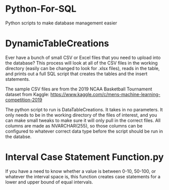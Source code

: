 # Python-For-SQL
Python scripts to make database management easier

# DynamicTableCreations

Ever have a bunch of small CSV or Excel files that you need to upload into the database? This process will look at all of the CSV files in the working directory (easily can be changed to look for .xlsx files), reads in the table, and prints out a full SQL script that creates the tables and the insert statements. 

The sample CSV files are from the 2019 NCAA Basketball Tournament dataset from Kaggle: https://www.kaggle.com/c/mens-machine-learning-competition-2019

The python script to run is DataTableCreations. It takes in no parameters. It only needs to be in the working directory of the files of interest, and you can make small tweaks to make sure it will only pull in the correct files. All columns are made as NVARCHAR(255), so those columns can be configured to whatever correct data type before the script should be run in the databse.

# Interval Case Statement Function.py

If you have a need to know whether a value is between 0-10, 50-100, or whatever the interval space is, this function creates case statements for a lower and upper bound of equal intervals.
